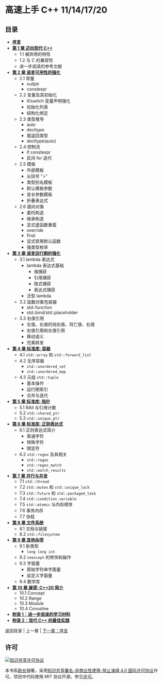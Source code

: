 # 高速上手 C++ 11/14/17/20

## 目录

- [**序言**](./00-preface.md)
- [**第 1 章 迈向现代 C++**](./01-intro.md)
    + 1.1 被弃用的特性
    + 1.2 与 C 的兼容性
    + 进一步阅读的参考文献
- [**第 2 章 语言可用性的强化**](./02-usability.md)
    + 2.1 常量
      - nullptr
      - constexpr
    + 2.2 变量及其初始化
      - if/switch 变量声明强化
      - 初始化列表
      - 结构化绑定
    + 2.3 类型推导
      - auto
      - decltype
      - 尾返回类型
      - decltype(auto)
    + 2.4 控制流
      - if constexpr
      - 区间 for 迭代
    + 2.5 模板
      - 外部模板
      - 尖括号 ">"
      - 类型别名模板
      - 默认模板参数
      - 变长参数模板
      - 折叠表达式
    + 2.6 面向对象
      - 委托构造
      - 继承构造
      - 显式虚函数重载
      - override
      - final
      - 显式禁用默认函数
      - 强类型枚举
- [**第 3 章 语言运行期的强化**](./03-runtime.md)
    + 3.1 lambda 表达式
        + lambda 表达式基础
            + 值捕获
            + 引用捕获
            + 隐式捕获
            + 表达式捕获
        + 泛型 lambda
    + 3.2 函数对象包装器
        + std::function
        + std::bind/std::placeholder
    + 3.3 右值引用
        + 左值、右值的纯右值、将亡值、右值
        + 右值引用和左值引用
        + 移动语义
        + 完美转发
- [**第 4 章 标准库: 容器**](./04-containers.md)
    + 4.1 `std::array` 和 `std::forward_list`
    + 4.2 无序容器
        + `std::unordered_set`
        + `std::unordered_map`
    + 4.3 元组 `std::tuple`
        + 基本操作
        + 运行期索引
        + 合并与迭代
- [**第 5 章 标准库: 指针**](./05-pointers.md)
    + 5.1 RAII 与引用计数
    + 5.2 `std::shared_ptr`
    + 5.3 `std::unique_ptr`
- [**第 6 章 标准库: 正则表达式**](./06-regex.md)
    + 6.1 正则表达式简介
        + 普通字符
        + 特殊字符
        + 限定符
    + 6.2 `std::regex` 及其相关
        + `std::regex`
        + `std::regex_match`
        + `std::match_results`
- [**第 7 章 并行与并发**](./07-thread.md)
    + 7.1 `std::thread`
    + 7.2 `std::mutex` 和 `std::unique_lock`
    + 7.3 `std::future` 和 `std::packaged_task`
    + 7.4 `std::condition_variable`
    + 7.5 `std::atomic` 与内存顺序
    + 7.6 事务内存
    + 7.7 协程
- [**第 8 章 文件系统**](./08-filesystem.md)
    + 8.1 文档与链接
    + 8.2 `std::filesystem`
- [**第 9 章 其他杂项**](./09-others.md)
    + 9.1 新类型
        + `long long int`
    + 9.2 `noexcept` 的修饰和操作
    + 9.3 字面量
        + 原始字符串字面量
        + 自定义字面量
    + 9.4 数学库
- [**第 10 章 展望: C++20 简介**](./10-cpp20.md)
    + 10.1 Concept
    + 10.2 Range
    + 10.3 Module
    + 10.4 Coroutine
- [**附录 1：进一步阅读的学习材料**](./appendix1.md)
- [**附录 2：现代 C++ 的最佳实践**](./appendix2.md)

返回目录 | 上一章 | [下一章：序言](./00-preface.md)

## 许可

<a rel="license" href="http://creativecommons.org/licenses/by-nc-nd/4.0/"><img alt="知识共享许可协议" style="border-width:0" src="https://i.creativecommons.org/l/by-nc-nd/4.0/80x15.png" /></a>

本书系[欧长坤](https://github.com/changkun)著，采用[知识共享署名-非商业性使用-禁止演绎 4.0 国际许可协议](http://creativecommons.org/licenses/by-nc-nd/4.0/)许可。项目中代码使用 MIT 协议开源，参见[许可](../../LICENSE)。
